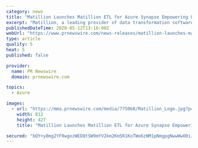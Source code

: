 ```yaml
---
category: news
title: "Matillion Launches Matillion ETL for Azure Synapse Empowering Users with Data Transformation Capabilities for Rapid Access to Insights"
excerpt: "Matillion, a leading provider of data transformation software for cloud data warehouses (CDWs), today announced the availability of"
publishedDateTime: 2020-05-12T13:16:00Z
webUrl: "https://www.prnewswire.com/news-releases/matillion-launches-matillion-etl-for-azure-synapse-empowering-users-with-data-transformation-capabilities-for-rapid-access-to-insights-301057644.html"
type: article
quality: 5
heat: 5
published: false

provider:
  name: PR Newswire
  domain: prnewswire.com

topics:
  - Azure

images:
  - url: "https://mma.prnewswire.com/media/775068/Matillion_Logo.jpg?p=facebook"
    width: 812
    height: 427
    title: "Matillion Launches Matillion ETL for Azure Synapse Empowering Users with Data Transformation Capabilities for Rapid Access to Insights"

secured: "bQY+y8mg2YF9wgozWEDQtSW9mYV2km2Km5R1KoTWo6zNM1pNmgpgNwwWwO0iJZkaA5M1bvw0QHpwxf9xhygtXvItv2NfV6CMhJi1/zOOdO4hJHuDVPFUxp+XOiLw0B99XA4+DpG4txOUHjoNFHD+9UrnW8hQebelCyVVLDg3muG2x5nExNkGgVdIyJrpEZMstZmFljkSeupl3U7w5toaTF18KY9xSw675A2pJZYEook9RQ6UB4KeZGED6WTZrm7gib0PcvXcnw5ZPoNLuyvA5prxop1wBNqjLq7HAfwT6Su26D0ynEqVs+Mx4oF6wwuv;PZBvNm2tXr92aXSwPe+/FA=="
---
```


